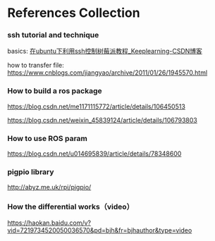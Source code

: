 # References Collection

### ssh tutorial and technique

basics: [在ubuntu下利用ssh控制树莓派教程_Keeplearning-CSDN博客](https://blog.csdn.net/weixin_44100850/article/details/89668438)

how to transfer file: https://www.cnblogs.com/jiangyao/archive/2011/01/26/1945570.html

### How to build a ros package

https://blog.csdn.net/me1171115772/article/details/106450513

https://blog.csdn.net/weixin_45839124/article/details/106793803

### How to use ROS param

https://blog.csdn.net/u014695839/article/details/78348600

### pigpio library

http://abyz.me.uk/rpi/pigpio/

### How the differential works（video）

https://haokan.baidu.com/v?vid=7219734520050036570&pd=bjh&fr=bjhauthor&type=video



